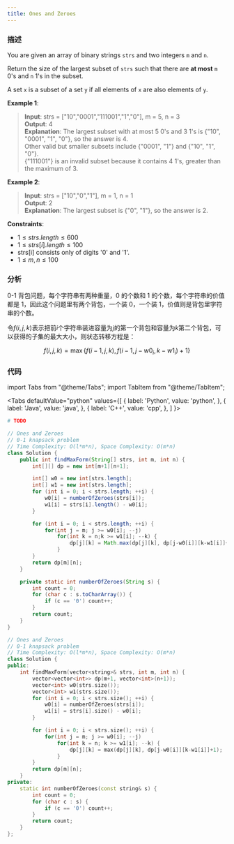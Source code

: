 ```yaml
---
title: Ones and Zeroes
---
```


### 描述

You are given an array of binary strings `strs` and two integers `m` and `n`.

Return the size of the largest subset of `strs` such that there are **at most** `m` 0's and `n` 1's in the subset.

A set `x` is a subset of a set `y` if all elements of `x` are also elements of `y`.

**Example 1**:

> **Input**: strs = ["10","0001","111001","1","0"], m = 5, n = 3  
> **Output**: 4  
> **Explanation**: The largest subset with at most 5 0's and 3 1's is {"10", "0001", "1", "0"}, so the answer is 4.  
> Other valid but smaller subsets include {"0001", "1"} and {"10", "1", "0"}.  
> {"111001"} is an invalid subset because it contains 4 1's, greater than the maximum of 3.

**Example 2**:

> **Input**: strs = ["10","0","1"], m = 1, n = 1  
> **Output**: 2  
> **Explanation**: The largest subset is {"0", "1"}, so the answer is 2.

**Constraints**:

- $1 \leq strs.length \leq 600$
- $1 \leq strs[i].length \leq 100$
- strs[i] consists only of digits '0' and '1'.
- $1 \leq m, n \leq 100$

### 分析

0-1 背包问题，每个字符串有两种重量，0 的个数和 1 的个数，每个字符串的价值都是 1，因此这个问题里有两个背包，一个装 0，一个装 1，价值则是背包里字符串的个数。

令$f(i, j, k)$表示把前$i$个字符串装进容量为$j$的第一个背包和容量为$k$第二个背包，可以获得的子集的最大大小，则状态转移方程是：

$$f(i,j,k)=\max\left\{f(i-1,j,k), f(i-1, j-w0_i,k-w1_i)+1\right\}$$

### 代码

import Tabs from "@theme/Tabs";
import TabItem from "@theme/TabItem";

<Tabs
defaultValue="python"
values={[
{ label: 'Python', value: 'python', },
{ label: 'Java', value: 'java', },
{ label: 'C++', value: 'cpp', },
]
}>
<TabItem value="python">

```python
# TODO
```

</TabItem>
<TabItem value="java">

```java
// Ones and Zeroes
// 0-1 knapsack problem
// Time Complexity: O(l*m*n), Space Complexity: O(m*n)
class Solution {
    public int findMaxForm(String[] strs, int m, int n) {
        int[][] dp = new int[m+1][n+1];

        int[] w0 = new int[strs.length];
        int[] w1 = new int[strs.length];
        for (int i = 0; i < strs.length; ++i) {
            w0[i] = numberOfZeroes(strs[i]);
            w1[i] = strs[i].length() - w0[i];
        }

        for (int i = 0; i < strs.length; ++i) {
            for(int j = m; j >= w0[i]; --j)
                for(int k = n;k >= w1[i]; --k) {
                    dp[j][k] = Math.max(dp[j][k], dp[j-w0[i]][k-w1[i]]+1);
                }
        }
        return dp[m][n];
    }

    private static int numberOfZeroes(String s) {
        int count = 0;
        for (char c : s.toCharArray()) {
            if (c == '0') count++;
        }
        return count;
    }
}
```

</TabItem>
<TabItem value="cpp">

```cpp
// Ones and Zeroes
// 0-1 knapsack problem
// Time Complexity: O(l*m*n), Space Complexity: O(m*n)
class Solution {
public:
    int findMaxForm(vector<string>& strs, int m, int n) {
        vector<vector<int>> dp(m+1, vector<int>(n+1));
        vector<int> w0(strs.size());
        vector<int> w1(strs.size());
        for (int i = 0; i < strs.size(); ++i) {
            w0[i] = numberOfZeroes(strs[i]);
            w1[i] = strs[i].size() - w0[i];
        }

        for (int i = 0; i < strs.size(); ++i) {
            for(int j = m; j >= w0[i]; --j)
                for(int k = n; k >= w1[i]; --k) {
                    dp[j][k] = max(dp[j][k], dp[j-w0[i]][k-w1[i]]+1);
                }
        }
        return dp[m][n];
    }
private:
    static int numberOfZeroes(const string& s) {
        int count = 0;
        for (char c : s) {
            if (c == '0') count++;
        }
        return count;
    }
};
```

</TabItem>
</Tabs>
